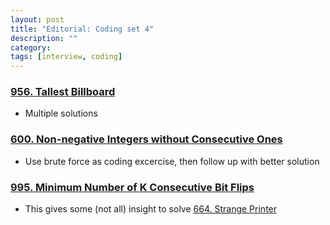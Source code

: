 ```yaml
---
layout: post
title: "Editorial: Coding set 4" 
description: ""
category: 
tags: [interview, coding]
---
```


### [956. Tallest Billboard](https://leetcode.com/submissions/detail/345017714/)
* Multiple solutions

### [600. Non-negative Integers without Consecutive Ones](https://leetcode.com/submissions/detail/348289129/)
* Use brute force as coding excercise, then follow up with better solution

### [995. Minimum Number of K Consecutive Bit Flips](https://leetcode.com/submissions/detail/348299521/)
* This gives some (not all) insight to solve [664. Strange Printer](https://leetcode.com/submissions/detail/348031920/)
